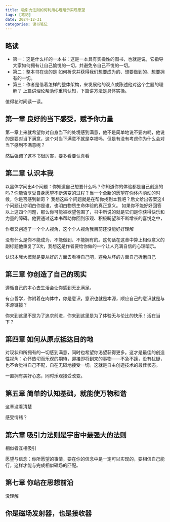 ```yaml
---
title: 吸引力法则如何利用心理暗示实现愿望
tags: [笔记]
date: 2024-12-31
categories: 读书笔记
---
```


## 略读

- 第一：这是什么样的一本书：这是一本具有实操性的图书，也就是说，它指导大家如何拥有让自己愉悦的一切，并避免令自己不悦的一切。
- 第二：整本书在谈的是 如何祈求并获得我们想要成为的、想要做到的、想要拥有的一切。
- 第三：作者是借着怎样的整体架构，来发展他的观点或陈述他对这个主题的理解？ 上篇讲理论帮助你重构认知，下篇讲方法是具体实操。

值得花时间读一读。

## 第一章 良好的当下感受，赋予你力量

第一章上来就希望你对自身当下的处境感到满意，他不是简单地说不要内耗，他说的是要对当下满意，这个对当下满意不就是幸福吗，但是有没有考虑你为什么会对当下感到不满意呢？

然后强调了这本书很厉害，要多看要认真看

## 第二章 认识本我

以黑体字问出4个问题：你知道自己想要什么吗？你知道你的体验都是自己创造的吗？你能否享受自身愿望不断演变的过程？当一个全新的愿望在你体内萌动的时候，你是否感到新奇？
我想这四个问题就是在帮你找到本我吧？后文给出答案这4个问题让你明白你是谁，也明白物质生命体验的真正意义。
如果你不能好好回答以上这四个问题，那么你可能被欲望包围了，书中所说的就是它们是你获得快乐和力量的障碍。他要通过这本书帮助你回到乐观、积极盼望和不断增长的喜悦之中，

作者又创造了一个个人视角，这个个人视角我目前还没能好好理解

没有什么是你不能成为、不能做到、不能拥有的。这句话在这章中算上相似意义的副标题他重复了3次，我想这是作者要给你做的一个让人充满自信的心理暗示。

认识本我大概就是要从好的方面去看待自己吧，避免从坏的方面自己折磨自己

## 第三章 你创造了自己的现实

遵循自己的本心去生活会让你感到无比满足。

有点哲学，你附着在肉体中，你是意识，意识也就是本源，顺应自己的意识就是与本源链接？

你来到这里不是为了追求前进，你来到这里是为了体验无与伦比的快乐！活在当下？

## 第四章 如何从原点抵达目的地

对现状和所拥有的一切感到满意，同时也希望你渴望获得更多。这才是最佳的创造性视角：心怀热切而乐观的期待，迎接即将到来的事物——不急不躁，没有犹疑，也不会觉得自己不配，自在无碍地接受一切。这就是自主创造技术的最佳状态。

一直拥有美好心态，同时乐观接受改变。

## 第五章 简单的认知基础，就能使万物和谐

这章没看清楚

感受情绪？

## 第六章 吸引力法则是宇宙中最强大的法则

相似者互相吸引

愿望与信念：你所愿望的事情，要在你的信念中是一定可以实现的，要相信自己能行，这样才能与完成相似磁场的匹配。

## 第七章 你站在思想前沿

没理解

## 你是磁场发射器，也是接收器
